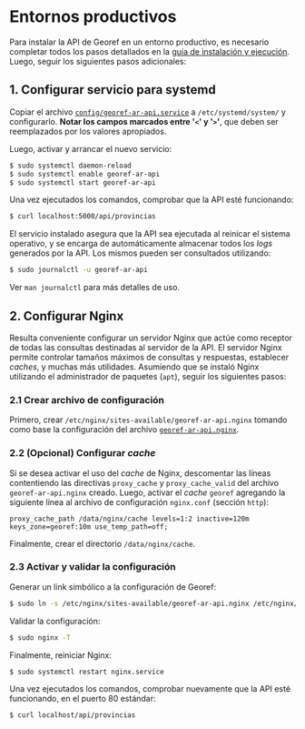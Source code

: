 # Entornos productivos

Para instalar la API de Georef en un entorno productivo, es necesario completar todos los pasos detallados en la [guía de instalación y ejecución](georef-api-development.md). Luego, seguir los siguientes pasos adicionales:

## 1. Configurar servicio para systemd
Copiar el archivo [`config/georef-ar-api.service`](https://github.com/datosgobar/georef-ar-api/blob/master/config/georef-ar-api.service) a `/etc/systemd/system/` y configurarlo. **Notar los campos marcados entre '`<`' y '`>`'**, que deben ser reemplazados por los valores apropiados.

Luego, activar y arrancar el nuevo servicio:
```bash
$ sudo systemctl daemon-reload
$ sudo systemctl enable georef-ar-api
$ sudo systemctl start georef-ar-api
```

Una vez ejecutados los comandos, comprobar que la API esté funcionando:
```bash
$ curl localhost:5000/api/provincias
```

El servicio instalado asegura que la API sea ejecutada al reinicar el sistema operativo, y se encarga de automáticamente almacenar todos los *logs* generados por la API. Los mismos pueden ser consultados utilizando:
```bash
$ sudo journalctl -u georef-ar-api
```

Ver `man journalctl` para más detalles de uso.

## 2. Configurar Nginx
Resulta conveniente configurar un servidor Nginx que actúe como receptor de todas las consultas destinadas al servidor de la API. El servidor Nginx permite controlar tamaños máximos de consultas y respuestas, establecer *caches*, y muchas más utilidades. Asumiendo que se instaló Nginx utilizando el administrador de paquetes (`apt`), seguir los siguientes pasos:

### 2.1 Crear archivo de configuración
Primero, crear `/etc/nginx/sites-available/georef-ar-api.nginx` tomando como base la configuración del archivo [`georef-ar-api.nginx`](https://github.com/datosgobar/georef-ar-api/blob/master/config/georef-ar-api.nginx).

### 2.2 (Opcional) Configurar *cache*
Si se desea activar el uso del *cache* de Nginx, descomentar las líneas contentiendo las directivas `proxy_cache` y `proxy_cache_valid` del archivo `georef-ar-api.nginx` creado. Luego, activar el *cache* `georef` agregando la siguiente línea al archivo de configuración `nginx.conf` (sección `http`):

```nginx
proxy_cache_path /data/nginx/cache levels=1:2 inactive=120m keys_zone=georef:10m use_temp_path=off;
```

Finalmente, crear el directorio `/data/nginx/cache`.

### 2.3 Activar y validar la configuración
Generar un link simbólico a la configuración de Georef:
```bash
$ sudo ln -s /etc/nginx/sites-available/georef-ar-api.nginx /etc/nginx/sites-enabled/georef-ar-api.nginx
```

Validar la configuración:
```bash
$ sudo nginx -T
```

Finalmente, reiniciar Nginx:
```bash
$ sudo systemctl restart nginx.service
```

Una vez ejecutados los comandos, comprobar nuevamente que la API esté funcionando, en el puerto 80 estándar:
```bash
$ curl localhost/api/provincias
```
